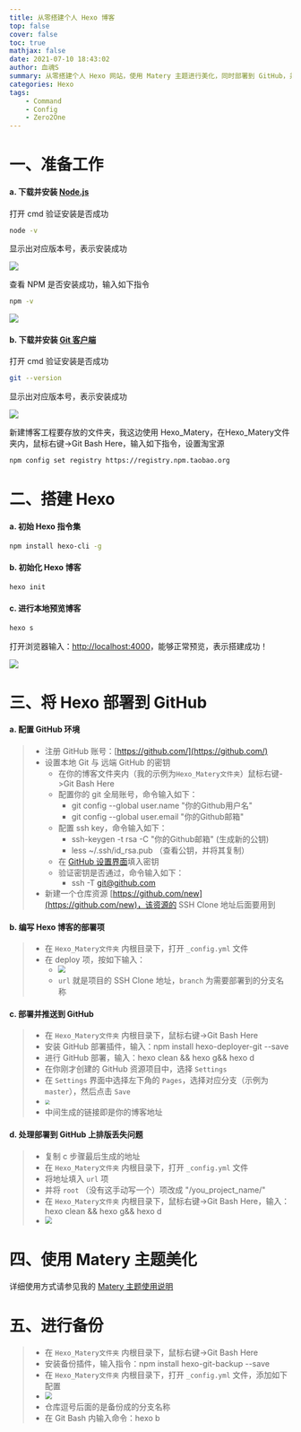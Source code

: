 ```yaml
---
title: 从零搭建个人 Hexo 博客
top: false
cover: false
toc: true
mathjax: false
date: 2021-07-10 18:43:02
author: 血魂S
summary: 从零搭建个人 Hexo 网站，使用 Matery 主题进行美化，同时部署到 GitHub，并使用备份插件进行快速备份
categories: Hexo
tags:
    - Command
    - Config
    - Zero2One
---
```


# 一、准备工作

#### a. 下载并安装 [**Node.js**](https://nodejs.org/zh-cn/download/)

打开 cmd 验证安装是否成功

```bash
node -v
```

显示出对应版本号，表示安装成功

![](https://raw.githubusercontent.com/klj35/BloodSoulBlockImage/main/img/image-20210710194608900.png) 

查看 NPM 是否安装成功，输入如下指令

```bash
npm -v
```

![](https://raw.githubusercontent.com/klj35/BloodSoulBlockImage/main/img/image-20210710200815627.png) 

#### b. 下载并安装 [**Git 客户端**](https://git-scm.com/downloads)

打开 cmd 验证安装是否成功

```bash
git --version
```

显示出对应版本号，表示安装成功

![](https://raw.githubusercontent.com/klj35/BloodSoulBlockImage/main/img/image-20210710195514143.png) 

新建博客工程要存放的文件夹，我这边使用 Hexo_Matery，在Hexo_Matery文件夹内，鼠标右键->Git Bash Here，输入如下指令，设置淘宝源

```bash
npm config set registry https://registry.npm.taobao.org
```

# 二、搭建 Hexo

#### a. 初始 Hexo 指令集

```bash
npm install hexo-cli -g
```

#### b. 初始化 Hexo 博客

```bash
hexo init
```

#### c. 进行本地预览博客

```bash
hexo s
```

打开浏览器输入：[http://localhost:4000](http://localhost:4000)，能够正常预览，表示搭建成功！

![](https://raw.githubusercontent.com/klj35/BloodSoulBlockImage/main/img/image-20210710211816860.png) 

# 三、将 Hexo 部署到 GitHub

#### a. 配置 GitHub 环境

> - 注册 GitHub 账号：[https://github.com/](https://github.com/)
> - 设置本地 Git 与 远端 GitHub 的密钥
> 	- 在你的博客文件夹内（我的示例为`Hexo_Matery文件夹`）鼠标右键->Git Bash Here
> 	- 配置你的 git 全局账号，命令输入如下：
> 		- git config --global user.name "你的Github用户名"
> 		- git config --global user.email "你的Github邮箱" 
> 	- 配置 ssh key，命令输入如下：
> 		- ssh-keygen -t rsa -C "你的Github邮箱"    (生成新的公钥)
> 		- less ~/.ssh/id_rsa.pub    （查看公钥，并将其复制）
> 	- 在 [GitHub 设置界面](https://github.com/settings/keys)填入密钥
> 	- 验证密钥是否通过，命令输入如下：
> 		- ssh -T git@github.com
> - 新建一个仓库资源 [https://github.com/new](https://github.com/new)，该资源的 SSH Clone 地址后面要用到

#### b. 编写 Hexo 博客的部署项

> - 在 `Hexo_Matery文件夹` 内根目录下，打开 `_config.yml` 文件
> - 在 deploy 项，按如下输入：
> 	- <img src="https://raw.githubusercontent.com/klj35/BloodSoulBlockImage/main/img/image-20210710220753733.png" style="zoom: 80%;" /> 
> 	- `url` 就是项目的 SSH Clone 地址，`branch` 为需要部署到的分支名称

#### c. 部署并推送到 GitHub

> - 在 `Hexo_Matery文件夹` 内根目录下，鼠标右键->Git Bash Here
> - 安装 GitHub 部署插件，输入：npm install hexo-deployer-git --save
> - 进行 GitHub 部署，输入：hexo clean && hexo g&& hexo d
> - 在你刚才创建的 GitHub 资源项目中，选择 `Settings`
> - 在 `Settings` 界面中选择左下角的 `Pages`，选择对应分支（示例为 `master`），然后点击 `Save`
> - <img src="https://raw.githubusercontent.com/klj35/BloodSoulBlockImage/main/img/image-20210710222300137.png" style="zoom: 50%;" /> 
> - 中间生成的链接即是你的博客地址

#### d. 处理部署到 GitHub 上排版丢失问题

> - 复制 c 步骤最后生成的地址
> - 在 `Hexo_Matery文件夹` 内根目录下，打开 `_config.yml` 文件
> - 将地址填入 `url` 项
> - 并将 `root` （没有这手动写一个）项改成 "/you_project_name/"
> - 在 `Hexo_Matery文件夹` 内根目录下，鼠标右键->Git Bash Here，输入：hexo clean && hexo g&& hexo d
> - <img src="https://raw.githubusercontent.com/klj35/BloodSoulBlockImage/main/img/image-20210710223221224.png" style="zoom:80%;" /> 

# 四、使用 Matery 主题美化

详细使用方式请参见我的 [Matery 主题使用说明](https://klj35.github.io/BloodSoul.github.io/2021/07/02/block/matery-zhu-ti-shi-yong-shuo-ming/)

# 五、进行备份

> - 在 `Hexo_Matery文件夹` 内根目录下，鼠标右键->Git Bash Here
> - 安装备份插件，输入指令：npm install hexo-git-backup --save
> - 在 `Hexo_Matery文件夹` 内根目录下，打开 `_config.yml` 文件，添加如下配置
> - <img src="https://raw.githubusercontent.com/klj35/BloodSoulBlockImage/main/img/image-20210710225730474.png" style="zoom:80%;" /> 
> - 仓库逗号后面的是备份成的分支名称
> - 在 Git Bash 内输入命令：hexo b
